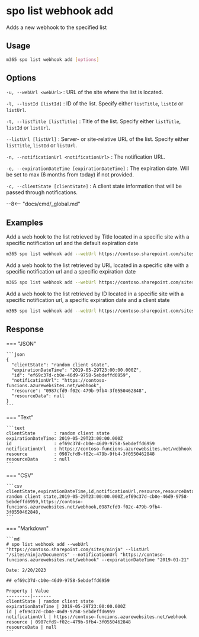 # spo list webhook add

Adds a new webhook to the specified list

## Usage

```sh
m365 spo list webhook add [options]
```

## Options

`-u, --webUrl <webUrl>`
: URL of the site where the list is located.

`-l, --listId [listId]`
: ID of the list. Specify either `listTitle`, `listId` or `listUrl`.

`-t, --listTitle [listTitle]`
: Title of the list. Specify either `listTitle`, `listId` or `listUrl`.

`--listUrl [listUrl]`
: Server- or site-relative URL of the list. Specify either `listTitle`, `listId` or `listUrl`.

`-n, --notificationUrl <notificationUrl>`
: The notification URL.

`-e, --expirationDateTime [expirationDateTime]`
: The expiration date. Will be set to max (6 months from today) if not provided.

`-c, --clientState [clientState]`
: A client state information that will be passed through notifications.

--8<-- "docs/cmd/_global.md"

## Examples

Add a web hook to the list retrieved by Title located in a specific site with a specific notification url and the default expiration date

```sh
m365 spo list webhook add --webUrl https://contoso.sharepoint.com/sites/ninja --listTitle Documents --notificationUrl https://contoso-funcions.azurewebsites.net/webhook
```

Add a web hook to the list retrieved by URL located in a specific site with a specific notification url and a specific expiration date

```sh
m365 spo list webhook add --webUrl https://contoso.sharepoint.com/sites/ninja --listUrl '/sites/ninja/Documents' --notificationUrl https://contoso-funcions.azurewebsites.net/webhook --expirationDateTime 2019-01-21
```

Add a web hook to the list retrieved by ID located in a specific site with a specific notification url, a specific expiration date and a client state


```sh
m365 spo list webhook add --webUrl https://contoso.sharepoint.com/sites/ninja --listId '3d6aefa0-f438-4789-b0cd-6e865f5d65b5' --notificationUrl https://contoso-funcions.azurewebsites.net/webhook --expirationDateTime '2019-03-02T18:15' --clientState "Hello State!"
```

## Response

=== "JSON"

    ```json
    {
      "clientState": "random client state",
      "expirationDateTime": "2019-05-29T23:00:00.000Z",
      "id": "ef69c37d-cb0e-46d9-9758-5ebdeffd6959",
      "notificationUrl": "https://contoso-funcions.azurewebsites.net/webhook",
      "resource": "0987cfd9-f02c-479b-9fb4-3f0550462848",
      "resourceData": null
    }
    ```

=== "Text"

    ```text
    clientState       : random client state
    expirationDateTime: 2019-05-29T23:00:00.000Z
    id                : ef69c37d-cb0e-46d9-9758-5ebdeffd6959
    notificationUrl   : https://contoso-funcions.azurewebsites.net/webhook
    resource          : 0987cfd9-f02c-479b-9fb4-3f0550462848
    resourceData      : null
    ```

=== "CSV"

    ```csv
    clientState,expirationDateTime,id,notificationUrl,resource,resourceData
    random client state,2019-05-29T23:00:00.000Z,ef69c37d-cb0e-46d9-9758-5ebdeffd6959,https://contoso-funcions.azurewebsites.net/webhook,0987cfd9-f02c-479b-9fb4-3f0550462848,
    ```

=== "Markdown"

    ```md
    # spo list webhook add --webUrl "https://contoso.sharepoint.com/sites/ninja" --listUrl "/sites/ninja/Documents" --notificationUrl "https://contoso-funcions.azurewebsites.net/webhook" --expirationDateTime "2019-01-21"

    Date: 2/20/2023

    ## ef69c37d-cb0e-46d9-9758-5ebdeffd6959

    Property | Value
    ---------|-------
    clientState | random client state
    expirationDateTime | 2019-05-29T23:00:00.000Z
    id | ef69c37d-cb0e-46d9-9758-5ebdeffd6959
    notificationUrl | https://contoso-funcions.azurewebsites.net/webhook
    resource | 0987cfd9-f02c-479b-9fb4-3f0550462848
    resourceData | null
    ```
